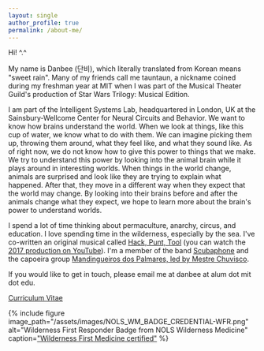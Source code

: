 ```yaml
---
layout: single
author_profile: true
permalink: /about-me/
---
```


Hi! ^.^  

My name is Danbee (단비), which literally translated from Korean means "sweet rain". Many of my friends call me tauntaun, a nickname coined during my freshman year at MIT when I was part of the Musical Theater Guild's production of Star Wars Trilogy: Musical Edition. <br/>

I am part of the Intelligent Systems Lab, headquartered in London, UK at the Sainsbury-Wellcome Center for Neural Circuits and Behavior. We want to know how brains understand the world. When we look at things, like this cup of water, we know what to do with them. We can imagine picking them up, throwing them around, what they feel like, and what they sound like. As of right now, we do not know how to give this power to things that we make. We try to understand this power by looking into the animal brain while it plays around in interesting worlds. When things in the world change, animals are surprised and look like they are trying to explain what happened. After that, they move in a different way when they expect that the world may change. By looking into their brains before and after the animals change what they expect, we hope to learn more about the brain's power to understand worlds.<br/>

I spend a lot of time thinking about permaculture, anarchy, circus, and education. I love spending time in the wilderness, especially by the sea. I've co-written an original musical called <a href="https://hackpunttool.com/">Hack, Punt, Tool</a> (you can watch the <a href="https://youtu.be/IPpqXyo4jhM">2017 production on YouTube</a>). I'm a member of the band <a href="http://www.scubaphone.org/">Scubaphone</a> and the capoeira group <a href="http://www.mestrechuvisco.com/site/">Mandingueiros dos Palmares, led by Mestre Chuvisco</a>. <br/>

If you would like to get in touch, please email me at danbee at alum dot mit dot edu.

[Curriculum Vitae](/assets/files/DanbeeKim_cv_20170527.pdf)

{% include figure image_path="/assets/images/NOLS_WM_BADGE_CREDENTIAL-WFR.png" alt="Wilderness First Responder Badge from NOLS Wilderness Medicine" caption=<a href="https://www.nols.edu/en/courses/courses/wilderness-first-responder-WFR/">"Wilderness First Medicine certified"</a> %}
